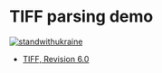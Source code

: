 TIFF parsing demo
==

[![standwithukraine](https://user-images.githubusercontent.com/196601/163244346-3b4dd055-5167-4839-a2a1-cca7714d1ff6.svg)](https://ukrainewar.carrd.co/)


- [TIFF, Revision 6.0](tiff6.pdf)
